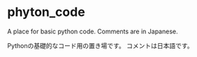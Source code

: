 # phyton_code

A place for basic python code.
Comments are in Japanese.

Pythonの基礎的なコード用の置き場です。
コメントは日本語です。
